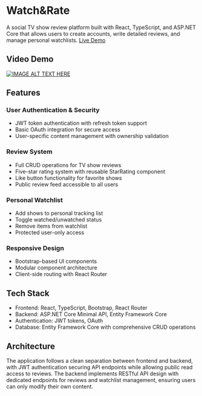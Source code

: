 # Watch&Rate
A social TV show review platform built with React, TypeScript, and ASP.NET Core that allows users to create accounts, write detailed reviews, and manage personal watchlists.
[Live Demo](https://watch-rate.vercel.app/)

## Video Demo
[![IMAGE ALT TEXT HERE](https://img.youtube.com/vi/PK2TY4qF_6Q/0.jpg)](https://www.youtube.com/watch?v=PK2TY4qF_6Q)

## Features
### User Authentication & Security
* JWT token authentication with refresh token support
* Basic OAuth integration for secure access
* User-specific content management with ownership validation

### Review System
* Full CRUD operations for TV show reviews
* Five-star rating system with reusable StarRating component
* Like button functionality for favorite shows
* Public review feed accessible to all users

### Personal Watchlist
* Add shows to personal tracking list
* Toggle watched/unwatched status
* Remove items from watchlist
* Protected user-only access

### Responsive Design
* Bootstrap-based UI components
* Modular component architecture
* Client-side routing with React Router

## Tech Stack
* Frontend: React, TypeScript, Bootstrap, React Router
* Backend: ASP.NET Core Minimal API, Entity Framework Core
* Authentication: JWT tokens, OAuth
* Database: Entity Framework Core with comprehensive CRUD operations

## Architecture
The application follows a clean separation between frontend and backend, with JWT authentication securing API endpoints while allowing public read access to reviews. The backend implements RESTful API design with dedicated endpoints for reviews and watchlist management, ensuring users can only modify their own content.
